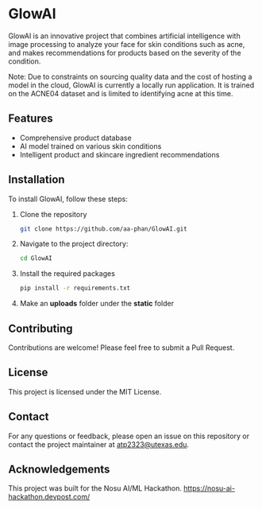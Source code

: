 # GlowAI

GlowAI is an innovative project that combines artificial intelligence with image processing to analyze your face for skin conditions such as acne, and makes recommendations for products based on the severity of the condition.

Note: Due to constraints on sourcing quality data and the cost of hosting a model in the cloud, GlowAI is currently a locally run application. It is trained on the ACNE04 dataset and is limited to identifying acne at this time.

## Features

- Comprehensive product database
- AI model trained on various skin conditions
- Intelligent product and skincare ingredient recommendations

## Installation

To install GlowAI, follow these steps:

1. Clone the repository
   ```bash
   git clone https://github.com/aa-phan/GlowAI.git
2. Navigate to the project directory:
   ```bash
   cd GlowAI
3. Install the required packages
   ```bash
   pip install -r requirements.txt

4. Make an **uploads** folder under the **static** folder

## Contributing

Contributions are welcome! Please feel free to submit a Pull Request.

## License

This project is licensed under the MIT License.

## Contact

For any questions or feedback, please open an issue on this repository or contact the project maintainer at atp2323@utexas.edu.

## Acknowledgements

This project was built for the Nosu AI/ML Hackathon.
https://nosu-ai-hackathon.devpost.com/

